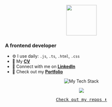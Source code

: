 
<p align="center"><img src="https://media4.giphy.com/media/v1.Y2lkPTc5MGI3NjExZDY2eHd6dGMwajJibHNyYmJpaHMwd2dxdGV6dzRoNjZrMzJqd3Q4diZlcD12MV9pbnRlcm5hbF9naWZfYnlfaWQmY3Q9Zw/ptqAPgghLtHOa0SLJS/giphy.gif" width="100" height="100" /> </p>

### A frontend developer


- ⚙️ I use daily: `.js`, `.ts`, `.html`, `.css`
- 🌱 My **[CV](https://drive.google.com/file/d/16xH-G9ixNLfPfx8DWSNibCMbZsTu9-eK/view?export=download)**
- 💬 Connect with me on **[LinkedIn](https://www.linkedin.com/in/margarita-privalko-6a6040240/)**
- 💅 Check out my **[Portfolio](https://maggloo.github.io/MyPortfolio/)**

<div align="center">
  
![My Tech Stack](https://github-readme-tech-stack.vercel.app/api/cards?align=center&titleAlign=center&lineCount=2&theme=github&line1=react%2Creact%2Cf160ac%3Bnext.js%2Cnext.js%2C62ca80%3Btypescript%2Ctypescript%2C91f3f8%3B&line2=sass%2Csass%2C907ed8%3Bgit%2Cgit%2Ce4f337%3Bfigma%2Cfigma%2C9b26e1%3B)
  
<a href="https://github.com/maggloo/github-readme-stats"><img align="center" src="https://github-readme-stats.vercel.app/api/top-langs/?username=maggloo&layout=compact&theme=buefy&hide_border=false" /> 
</div>
  
<p align="center"><samp>
Check out my repos ⬇️  
  </samp>
</p>
<!--
**maggloo/maggloo** is a ✨ _special_ ✨ repository because its `README.md` (this file) appears on your GitHub profile.

Here are some ideas to get you started:

- 🔭 I’m currently working on ...
- 🌱 I’m currently learning ...
- 👯 I’m looking to collaborate on ...
- 🤔 I’m looking for help with ...
- 💬 Ask me about ...
- 📫 How to reach me: ...
- 😄 Pronouns: ...
- ⚡ Fun fact: ...
-->
